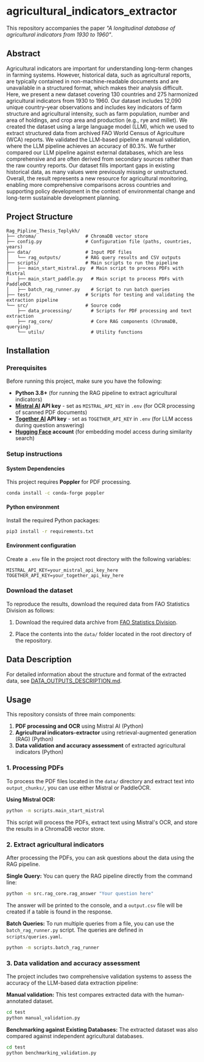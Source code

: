 # agricultural_indicators_extractor
This repository accompanies the paper *"A longitudinal database of agricultural indicators from 1930 to 1960"*.

## Abstract
Agricultural indicators are important for understanding long-term changes in farming systems. However, historical data, such as agricultural reports, are typically contained in non-machine-readable documents and are unavailable in a structured format, which makes their analysis difficult. Here, we present a new dataset covering 130 countries and 275 harmonized agricultural indicators from 1930 to 1960. Our dataset includes 12,090 unique country–year observations and includes key indicators of farm structure and agricultural intensity, such as farm population, number and area of holdings, and crop area and production (e.g., rye and millet). We created the dataset using a large language model (LLM), which we used to extract structured data from archived FAO World Census of Agriculture (WCA) reports. We validated the LLM-based pipeline a manual validation, where the LLM pipeline achieves an accuracy of 80.3\%. We further compared our LLM pipeline against external databases, which are less comprehensive and are often derived from secondary sources rather than the raw country reports. Our dataset fills important gaps in existing historical data, as many values were previously missing or unstructured. Overall, the result represents a new resource for agricultural monitoring, enabling more comprehensive comparisons across countries and supporting policy development in the context of environmental change and long-term sustainable development planning.

## Project Structure

```
Rag_Pipline_Thesis_Teplykh/
├── chroma/                  # ChromaDB vector store
├── config.py                # Configuration file (paths, countries, years)
├── data/                    # Input PDF files
│   └── rag_outputs/         # RAG query results and CSV outputs
├── scripts/                 # Main scripts to run the pipeline
│   ├── main_start_mistral.py  # Main script to process PDFs with Mistral
│   ├── main_start_paddle.py   # Main script to process PDFs with PaddleOCR
│   ├── batch_rag_runner.py    # Script to run batch queries
├── test/                    # Scripts for testing and validating the extraction pipeline
└── src/                     # Source code
    ├── data_processing/       # Scripts for PDF processing and text extraction
    ├── rag_core/              # Core RAG components (ChromaDB, querying)
    └── utils/                 # Utility functions
```


## Installation
### Prerequisites

Before running this project, make sure you have the following:

- **Python 3.8+** (for running the RAG pipeline to extract agricultural indicators)
- **[Mistral AI](https://mistral.ai/) API key** - set as `MISTRAL_API_KEY` in `.env` (for OCR processing of scanned PDF documents)
- **[Together AI](https://www.together.ai/) API key** - set as `TOGETHER_API_KEY` in `.env` (for LLM access during question answering)
- **[Hugging Face](https://huggingface.co/) account** (for embedding model access during similarity search)


### Setup instructions
#### System Dependencies

This project requires **Poppler** for PDF processing. 

```bash
conda install -c conda-forge poppler
``` 

#### Python environment
Install the required Python packages:

```bash
pip3 install -r requirements.txt
```

#### Environment configuration
Create a `.env` file in the project root directory with the following variables:

```env
MISTRAL_API_KEY=your_mistral_api_key_here
TOGETHER_API_KEY=your_together_api_key_here
```

### Download the dataset

To reproduce the results, download the required data from FAO Statistics Division as follows:

1. Download the required data archive from [FAO Statistics Division]( https://www.fao.org/statistics/resources/3/en?indexCatalogue=search-index-statistics&wordsMode=AllWords&fallbacklang=en&tags=299a3613-92eb-4458-92a5-40ad0ff55bff&searchQuery=*%3a*&tabInx=0).

2. Place the contents into the `data/` folder located in the root directory of the repository.

## Data Description

For detailed information about the structure and format of the extracted data, see [DATA_OUTPUTS_DESCRIPTION.md](DATA_OUTPUTS_DESCRIPTION.md).

## Usage

This repository consists of three main components:

1. **PDF processing and OCR** using Mistral AI (Python)
2. **Agricultural indicators-extractor** using retrieval-augmented generation (RAG) (Python)
3. **Data validation and accuracy assessment** of extracted agricultural indicators (Python)

### 1. Processing PDFs

To process the PDF files located in the `data/` directory and extract text into `output_chunks/`, you can use either Mistral or PaddleOCR.

**Using Mistral OCR:**
```bash
python -m scripts.main_start_mistral
```
This script will process the PDFs, extract text using Mistral's OCR, and store the results in a ChromaDB vector store.

### 2. Extract agricultural indicators

After processing the PDFs, you can ask questions about the data using the RAG pipeline.

**Single Query:**
You can query the RAG pipeline directly from the command line:
```bash
python -m src.rag_core.rag_answer "Your question here"
```

The answer will be printed to the console, and a `output.csv` file will be created if a table is found in the response.

**Batch Queries:**
To run multiple queries from a file, you can use the `batch_rag_runner.py` script. The queries are defined in `scripts/queries.yaml`.
```bash
python -m scripts.batch_rag_runner
```

### 3. Data validation and accuracy assessment

The project includes two comprehensive validation systems to assess the accuracy of the LLM-based data extraction pipeline:

**Manual validation:**
This test compares extracted data with the human-annotated dataset.
```bash
cd test
python manual_validation.py
```

**Benchmarking against Existing Databases:**
The extracted dataset was also compared against independent agricultural databases.
```bash
cd test
python benchmarking_validation.py
```
